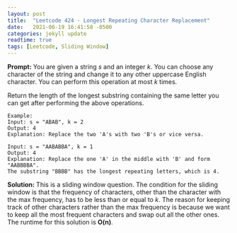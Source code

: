 ```yaml
---
layout: post
title:  "Leetcode 424 - Longest Repeating Character Replacement"
date:   2021-06-19 16:41:58 -0500
categories: jekyll update
readtime: true
tags: [Leetcode, Sliding Window]
---
```

**Prompt:** You are given a string *s* and an integer *k*. You can choose any character of the string and change it to any other uppercase English character. You can perform this operation at most *k* times.

Return the length of the longest substring containing the same letter you can get after performing the above operations.

~~~
Example:
Input: s = "ABAB", k = 2
Output: 4
Explanation: Replace the two 'A's with two 'B's or vice versa.
~~~
~~~
Input: s = "AABABBA", k = 1
Output: 4
Explanation: Replace the one 'A' in the middle with 'B' and form "AABBBBA".
The substring "BBBB" has the longest repeating letters, which is 4.
~~~

**Solution:** This is a sliding window question. The condition for the sliding window is that the frequency of characters, other than the character with the max frequency, has to be less than or equal to *k*. The reason for keeping track of other characters rather than the max frequency is because we want to keep all the most frequent characters and swap out all the other ones. The runtime for this solution is **O(n)**. 
